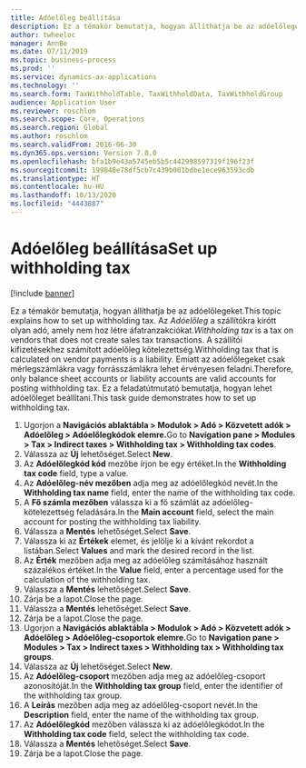 ```yaml
---
title: Adóelőleg beállítása
description: Ez a témakör bemutatja, hogyan állíthatja be az adóelőlegeket.
author: twheeloc
manager: AnnBe
ms.date: 07/11/2019
ms.topic: business-process
ms.prod: ''
ms.service: dynamics-ax-applications
ms.technology: ''
ms.search.form: TaxWithholdTable, TaxWithholdData, TaxWithholdGroup
audience: Application User
ms.reviewer: roschlom
ms.search.scope: Core, Operations
ms.search.region: Global
ms.author: roschlom
ms.search.validFrom: 2016-06-30
ms.dyn365.ops.version: Version 7.0.0
ms.openlocfilehash: bfa1b9e43a5745eb5b5c442998597319f196f23f
ms.sourcegitcommit: 199848e78df5cb7c439b001bdbe1ece963593cdb
ms.translationtype: HT
ms.contentlocale: hu-HU
ms.lasthandoff: 10/13/2020
ms.locfileid: "4443887"
---
```

# <a name="set-up-withholding-tax"></a><span data-ttu-id="875de-103">Adóelőleg beállítása</span><span class="sxs-lookup"><span data-stu-id="875de-103">Set up withholding tax</span></span>

[!include [banner](../../includes/banner.md)]

<span data-ttu-id="875de-104">Ez a témakör bemutatja, hogyan állíthatja be az adóelőlegeket.</span><span class="sxs-lookup"><span data-stu-id="875de-104">This topic explains how to set up withholding tax.</span></span> <span data-ttu-id="875de-105">Az *Adóelőleg* a szállítókra kirótt olyan adó, amely nem hoz létre áfatranzakciókat.</span><span class="sxs-lookup"><span data-stu-id="875de-105">*Withholding tax* is a tax on vendors that does not create sales tax transactions.</span></span> <span data-ttu-id="875de-106">A szállítói kifizetésekhez számított adóelőleg kötelezettség.</span><span class="sxs-lookup"><span data-stu-id="875de-106">Withholding tax that is calculated on vendor payments is a liability.</span></span> <span data-ttu-id="875de-107">Emiatt az adóelőlegeket csak mérlegszámlákra vagy forrásszámlákra lehet érvényesen feladni.</span><span class="sxs-lookup"><span data-stu-id="875de-107">Therefore, only balance sheet accounts or liability accounts are valid accounts for posting withholding tax.</span></span> <span data-ttu-id="875de-108">Ez a feladatútmutató bemutatja, hogyan lehet adóelőleget beállítani.</span><span class="sxs-lookup"><span data-stu-id="875de-108">This task guide demonstrates how to set up withholding tax.</span></span>

1. <span data-ttu-id="875de-109">Ugorjon a **Navigációs ablaktábla > Modulok > Adó > Közvetett adók > Adóelőleg > Adóelőlegkódok elemre.**</span><span class="sxs-lookup"><span data-stu-id="875de-109">Go to **Navigation pane > Modules > Tax > Indirect taxes > Withholding tax > Withholding tax codes**.</span></span>
2. <span data-ttu-id="875de-110">Válassza az **Új** lehetőséget.</span><span class="sxs-lookup"><span data-stu-id="875de-110">Select **New**.</span></span>
3. <span data-ttu-id="875de-111">Az **Adóelőlegkód kód** mezőbe írjon be egy értéket.</span><span class="sxs-lookup"><span data-stu-id="875de-111">In the **Withholding tax code** field, type a value.</span></span>
4. <span data-ttu-id="875de-112">Az **Adóelőleg-név mezőben** adja meg az adóelőlegkód nevét.</span><span class="sxs-lookup"><span data-stu-id="875de-112">In the **Withholding tax name** field, enter the name of the withholding tax code.</span></span>
5. <span data-ttu-id="875de-113">A **Fő számla mezőben** válassza ki a fő számlát az adóelőleg-kötelezettség feladására.</span><span class="sxs-lookup"><span data-stu-id="875de-113">In the **Main account** field, select the main account for posting the withholding tax liability.</span></span>
6. <span data-ttu-id="875de-114">Válassza a **Mentés** lehetőséget.</span><span class="sxs-lookup"><span data-stu-id="875de-114">Select **Save**.</span></span>
7. <span data-ttu-id="875de-115">Válassza ki az **Értékek** elemet, és jelölje ki a kívánt rekordot a listában.</span><span class="sxs-lookup"><span data-stu-id="875de-115">Select **Values** and mark the desired record in the list.</span></span>
8. <span data-ttu-id="875de-116">Az **Érték** mezőben adja meg az adóelőleg számításához használt százalékos értéket.</span><span class="sxs-lookup"><span data-stu-id="875de-116">In the **Value** field, enter a percentage used for the calculation of the withholding tax.</span></span>
9. <span data-ttu-id="875de-117">Válassza a **Mentés** lehetőséget.</span><span class="sxs-lookup"><span data-stu-id="875de-117">Select **Save**.</span></span>
10. <span data-ttu-id="875de-118">Zárja be a lapot.</span><span class="sxs-lookup"><span data-stu-id="875de-118">Close the page.</span></span>
11. <span data-ttu-id="875de-119">Válassza a **Mentés** lehetőséget.</span><span class="sxs-lookup"><span data-stu-id="875de-119">Select **Save**.</span></span>
12. <span data-ttu-id="875de-120">Zárja be a lapot.</span><span class="sxs-lookup"><span data-stu-id="875de-120">Close the page.</span></span>
13. <span data-ttu-id="875de-121">Ugorjon a **Navigációs ablaktábla > Modulok > Adó > Közvetett adók > Adóelőleg > Adóelőleg-csoportok elemre.**</span><span class="sxs-lookup"><span data-stu-id="875de-121">Go to **Navigation pane > Modules > Tax > Indirect taxes > Withholding tax > Withholding tax groups**.</span></span>
14. <span data-ttu-id="875de-122">Válassza az **Új** lehetőséget.</span><span class="sxs-lookup"><span data-stu-id="875de-122">Select **New**.</span></span>
15. <span data-ttu-id="875de-123">Az **Adóelőleg-csoport** mezőben adja meg az adóelőleg-csoport azonosítóját.</span><span class="sxs-lookup"><span data-stu-id="875de-123">In the **Withholding tax group** field, enter the identifier of the withholding tax group.</span></span>
16. <span data-ttu-id="875de-124">A **Leírás** mezőben adja meg az adóelőleg-csoport nevét.</span><span class="sxs-lookup"><span data-stu-id="875de-124">In the **Description** field, enter the name of the withholding tax group.</span></span>
17. <span data-ttu-id="875de-125">Az **Adóelőlegkód** mezőben válassza ki az adóelőlegkódot.</span><span class="sxs-lookup"><span data-stu-id="875de-125">In the **Withholding tax code** field, select the withholding tax code.</span></span>
18. <span data-ttu-id="875de-126">Válassza a **Mentés** lehetőséget.</span><span class="sxs-lookup"><span data-stu-id="875de-126">Select **Save**.</span></span>
19. <span data-ttu-id="875de-127">Zárja be a lapot.</span><span class="sxs-lookup"><span data-stu-id="875de-127">Close the page.</span></span>

